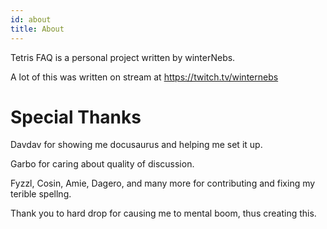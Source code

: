 ```yaml
---
id: about
title: About
---
```


Tetris FAQ is a personal project written by winterNebs.

A lot of this was written on stream at https://twitch.tv/winternebs

# Special Thanks
Davdav for showing me docusaurus and helping me set it up.

Garbo for caring about quality of discussion.

Fyzzl, Cosin, Amie, Dagero, and many more for contributing and fixing my terible spellng.

Thank you to  hard drop for causing me to mental boom, thus creating this.